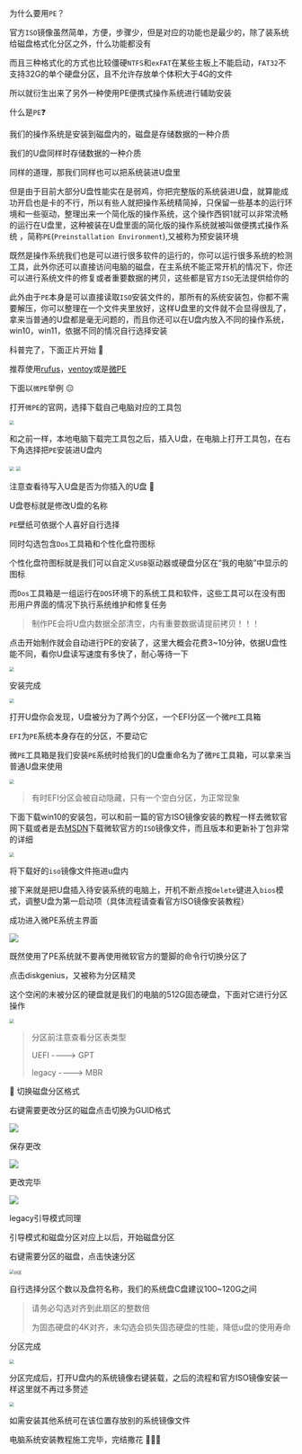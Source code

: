 为什么要用`PE`？

官方`ISO`镜像虽然简单，方便，步骤少，但是对应的功能也是最少的，除了装系统给磁盘格式化分区之外，什么功能都没有 

而且三种格式化的方式也比较僵硬`NTFS`和`exFAT`在某些主板上不能启动，`FAT32`不支持32G的单个硬盘分区，且不允许存放单个体积大于4G的文件

所以就衍生出来了另外一种使用PE便携式操作系统进行辅助安装

什么是`PE`:question:

我们的操作系统是安装到磁盘内的，磁盘是存储数据的一种介质

我们的U盘同样时存储数据的一种介质

同样的道理，那我们同样也可以把系统装进U盘里

但是由于目前大部分U盘性能实在是弱鸡，你把完整版的系统装进U盘，就算能成功开启也是卡的不行，所以有些人就把操作系统精简掉，只保留一些基本的运行环境和一些驱动，整理出来一个简化版的操作系统，这个操作西铜1就可以非常流畅的运行在U盘里，这种被装在U盘里面的简化版的操作系统就被叫做便携式操作系统 ，简称`PE`(`Preinstallation Environment`),又被称为预安装环境

既然是操作系统我们也是可以进行很多软件的运行的，你可以运行很多系统的检测工具，此外你还可以直接访问电脑的磁盘，在主系统不能正常开机的情况下，你还可以进行系统文件的修复或者重要数据的拷贝，这些都是官方`ISO`无法提供给你的

此外由于`PE`本身是可以直接读取`ISO`安装文件的，那所有的系统安装包，你都不需要解压，你可以整理在一个文件夹里放好，这样U盘里的文件就不会显得很乱了，拿来当普通的U盘都是毫无问题的，而且你还可以在U盘内放入不同的操作系统，win10，win11，依据不同的情况自行选择安装 

科普完了，下面正片开始 :star2:

推荐使用[rufus](https://rufus.ie/zh/)，[ventoy](https://www.ventoy.net/cn/index.html)或是[微PE](https://www.wepe.com.cn/)

下面以`微PE`举例 :expressionless:

打开`微PE`的官网，选择下载自己电脑对应的工具包

<img src="https://cdn.jsdelivr.net/gh/hehuan2023/pic/typora/%E5%BE%AEPE%E5%AE%98%E7%BD%91.png" style="zoom:50%;" />

和之前一样，本地电脑下载完工具包之后，插入U盘，在电脑上打开工具包，在右下角选择把`PE`安装进U盘内

<img src="https://cdn.jsdelivr.net/gh/hehuan2023/pic/typora/打开工具包.png" style="zoom:50%;" />

<img src="https://cdn.jsdelivr.net/gh/hehuan2023/pic/typora/%E5%AE%89%E8%A3%85%E8%BF%9BU%E7%9B%98.png" style="zoom:50%;" />

注意查看待写入U盘是否为你插入的U盘 :eyes:

U盘卷标就是修改U盘的名称

`PE`壁纸可依据个人喜好自行选择

同时勾选包含`Dos`工具箱和个性化盘符图标

个性化盘符图标就是我们可以自定义`USB`驱动器或硬盘分区在“我的电脑”中显示的图标

而`Dos`工具箱是一组运行在`DOS`环境下的系统工具和软件，这些工具可以在没有图形用户界面的情况下执行系统维护和修复任务

> 制作PE会将U盘内数据全部清空，内有重要数据请提前拷贝！！！

点击开始制作就会自动进行PE的安装了，这里大概会花费3~10分钟，依据U盘性能不同，看你U盘读写速度有多快了，耐心等待一下

<img src="https://cdn.jsdelivr.net/gh/hehuan2023/pic/typora/%E5%BC%80%E5%A7%8B%E5%88%B6%E4%BD%9C%E5%90%AF%E5%8A%A8%E7%9B%98.png" style="zoom:50%;" />

安装完成

<img src="https://cdn.jsdelivr.net/gh/hehuan2023/pic/typora/PE%E6%88%90%E5%8A%9F%E5%AE%89%E8%A3%85%E8%BF%9BU%E7%9B%98.png" style="zoom:50%;" />

打开U盘你会发现，U盘被分为了两个分区，一个EFI分区一个微`PE`工具箱

`EFI`为`PE`系统本身存在的分区，不要动它

微`PE`工具箱是我们安装`PE`系统时给我们的U盘重命名为了微`PE`工具箱，可以拿来当普通U盘来使用

<img src="https://cdn.jsdelivr.net/gh/hehuan2023/pic/typora/PE%E5%B7%A5%E5%85%B7%E7%AE%B1.png" style="zoom:50%;" />

> 有时EFI分区会被自动隐藏，只有一个空白分区，为正常现象

下面下载win10的安装包，可以和前一篇的官方ISO镜像安装的教程一样去微软官网下载或者是去[MSDN](https://next.itellyou.cn/)下载微软官方的`ISO`镜像文件，而且版本和更新补丁包非常的详细

<img src="https://cdn.jsdelivr.net/gh/hehuan2023/pic/typora/MSDN.png" style="zoom:50%;" />

将下载好的`iso`镜像文件拖进u盘内 

接下来就是把U盘插入待安装系统的电脑上，开机不断点按`delete`键进入`bios`模式，调整U盘为第一启动项（具体流程请查看官方ISO镜像安装教程）

成功进入微PE系统主界面

![](https://cdn.jsdelivr.net/gh/hehuan2023/pic/typora/%E5%BE%AEPE%E6%A1%8C%E9%9D%A2.png)

既然使用了PE系统就不要再使用微软官方的蹩脚的命令行切换分区了

点击diskgenius，又被称为分区精灵

这个空闲的未被分区的硬盘就是我们的电脑的512G固态硬盘，下面对它进行分区操作

<img src="https://cdn.jsdelivr.net/gh/hehuan2023/pic/typora/%E5%88%86%E5%8C%BA%E7%B2%BE%E7%81%B5%EF%BC%8C%E5%9B%BE%E5%BD%A2%E5%8C%96%E7%A3%81%E7%9B%98%E5%88%86%E5%8C%BA.png" style="zoom:50%;" />

> 分区前注意查看分区表类型
>
> UEFI ---->  GPT
>
> legacy ----> MBR

:floppy_disk: 切换磁盘分区格式 

右键需要更改分区的磁盘点击切换为GUID格式

![](https://cdn.jsdelivr.net/gh/hehuan2023/pic/typora/%E5%88%87%E6%8D%A2GUID%E6%A0%BC%E5%BC%8F.png)

保存更改

![](https://cdn.jsdelivr.net/gh/hehuan2023/pic/typora/%E4%BF%9D%E5%AD%98%E6%9B%B4%E6%94%B9.png)

更改完毕

![](https://cdn.jsdelivr.net/gh/hehuan2023/pic/typora/%E6%9B%B4%E6%94%B9%E5%AE%8C%E6%AF%95.png)

legacy引导模式同理

引导模式和磁盘分区对应上以后，开始磁盘分区

右键需要分区的磁盘，点击快速分区

<img src="https://cdn.jsdelivr.net/gh/hehuan2023/pic/typora/%E5%BC%80%E5%A7%8B%E7%A3%81%E7%9B%98%E5%88%86%E5%8C%BA.png" alt="分区" style="zoom:50%;" />

自行选择分区个数以及盘符名称，我们的系统盘C盘建议100~120G之间

> 请务必勾选对齐到此扇区的整数倍
>
> 为固态硬盘的4K对齐，未勾选会损失固态硬盘的性能，降低u盘的使用寿命

分区完成 

<img src="https://cdn.jsdelivr.net/gh/hehuan2023/pic/typora/%E5%88%86%E5%8C%BA%E5%AE%8C%E6%88%90.png" style="zoom:50%;" />

分区完成后，打开U盘内的系统镜像右键装载，之后的流程和官方ISO镜像安装一样这里就不再过多赘述

<img src="https://cdn.jsdelivr.net/gh/hehuan2023/pic/typora/%E5%8F%B3%E9%94%AE%E8%A3%85%E8%BD%BD.png" style="zoom:50%;" />

如需安装其他系统可在该位置存放别的系统镜像文件

电脑系统安装教程施工完毕，完结撒花  :white_flower::white_flower::white_flower:



